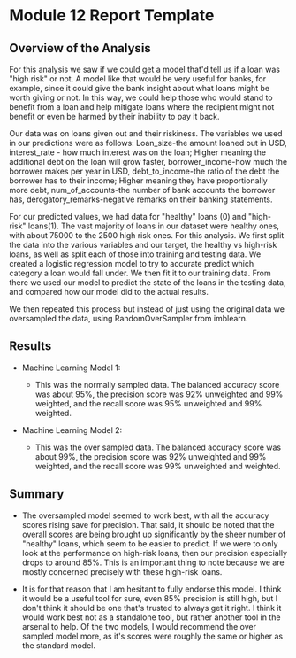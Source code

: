 # Module 12 Report Template

## Overview of the Analysis

For this analysis we saw if we could get a model that'd tell us if a loan was "high risk" or not. A model like that would be very useful for banks, for example, since it could give the bank insight about what loans might be worth giving or not. In this way, we could help those who would stand to benefit from a loan and help mitigate loans where the recipient might not benefit or even be harmed by their inability to pay it back.

Our data was on loans given out and their riskiness. The variables we used in our predictions were as follows: Loan_size-the amount loaned out in USD, interest_rate - how much interest was on the loan; Higher meaning the additional debt on the loan will grow faster, borrower_income-how much the borrower makes per year in USD, debt_to_income-the ratio of the debt the borrower has to their income; Higher meaning they have proportionally more debt, num_of_accounts-the number of bank accounts the borrower has, derogatory_remarks-negative remarks on their banking statements. 

For our predicted values, we had data for "healthy" loans (0) and "high-risk" loans(1). The vast majority of loans in our dataset were healthy ones, with about 75000 to the 2500 high risk ones. For this analysis. We first split the data into the various variables and our target, the healthy vs high-risk loans, as well as split each of those into training and testing data. We created a logistic regression model to try to accurate predict which category a loan would fall under. We then fit it to our training data. From there we used our model to predict the state of the loans in the testing data, and compared how our model did to the actual results.

We then repeated this process but instead of just using the original data we oversampled the data, using RandomOverSampler from imblearn.

## Results


* Machine Learning Model 1:
  * This was the normally sampled data. The balanced accuracy score was about 95%, the precision score was 92% unweighted and 99% weighted, and the recall score was 95% unweighted and 99% weighted.



* Machine Learning Model 2:
  * This was the over sampled data. The balanced accuracy score was about 99%, the precision score was 92% unweighted and 99% weighted, and the recall score was 99% unweighted and weighted.

## Summary

* The oversampled model seemed to work best, with all the accuracy scores rising save for precision. That said, it should be noted that the overall scores are being brought up significantly by the sheer number of "healthy" loans, which seem to be easier to predict. If we were to only look at the performance on high-risk loans, then our precision especially drops to around 85%. This is an important thing to note because we are mostly concerned precisely with these high-risk loans. 

* It is for that reason that I am hesitant to fully endorse this model. I think it would be a useful tool for sure, even 85% precision is still high, but I don't think it should be one that's trusted to always get it right. I think it would work best not as a standalone tool, but rather another tool in the arsenal to help. Of the two models, I would recommend the over sampled model more, as it's scores were roughly the same or higher as the standard model.